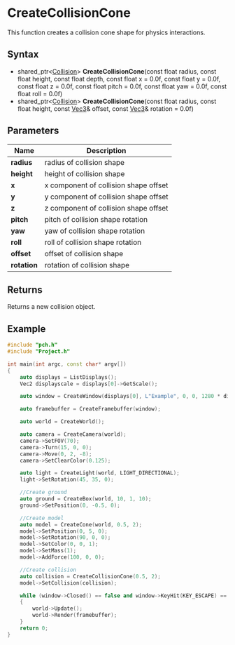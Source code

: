 # CreateCollisionCone #
This function creates a collision cone shape for physics interactions.

## Syntax ##
- shared_ptr<[Collision](CPP_Collision.md)> **CreateCollisionCone**(const float radius, const float height, const float depth, const float x = 0.0f, const float y = 0.0f, const float z = 0.0f, const float pitch = 0.0f, const float yaw = 0.0f, const float roll = 0.0f)
- shared_ptr<[Collision](CPP_Collision.md)> **CreateCollisionCone**(const float radius, const float height, const [Vec3](CPP_Vec3.md)& offset, const [Vec3](CPP_Vec3.md)& rotation = 0.0f)

## Parameters ##
|Name|Description|
|---|----|
|**radius**|radius of collision shape|
|**height**|height of collision shape|
|**x**|x component of collision shape offset|
|**y**|y component of collision shape offset|
|**z**|z component of collision shape offset|
|**pitch**|pitch of collision shape rotation|
|**yaw**|yaw of collision shape rotation|
|**roll**|roll of collision shape rotation|
|**offset**|offset of collision shape|
|**rotation**|rotation of collision shape|

## Returns ##
Returns a new collision object.

## Example ##
```c++
#include "pch.h"
#include "Project.h"

int main(int argc, const char* argv[])
{
    auto displays = ListDisplays();
    Vec2 displayscale = displays[0]->GetScale();

    auto window = CreateWindow(displays[0], L"Example", 0, 0, 1280 * displayscale.x, 720 * displayscale.y);

    auto framebuffer = CreateFramebuffer(window);

    auto world = CreateWorld();

    auto camera = CreateCamera(world);
    camera->SetFOV(70);
    camera->Turn(15, 0, 0);
    camera->Move(0, 2, -8);
    camera->SetClearColor(0.125);

    auto light = CreateLight(world, LIGHT_DIRECTIONAL);
    light->SetRotation(45, 35, 0);

    //Create ground
    auto ground = CreateBox(world, 10, 1, 10);
    ground->SetPosition(0, -0.5, 0);

    //Create model
    auto model = CreateCone(world, 0.5, 2);
    model->SetPosition(0, 5, 0);
    model->SetRotation(90, 0, 0);
    model->SetColor(0, 0, 1);
    model->SetMass(1);
    model->AddForce(100, 0, 0);

    //Create collision
    auto collision = CreateCollisionCone(0.5, 2);
    model->SetCollision(collision);

    while (window->Closed() == false and window->KeyHit(KEY_ESCAPE) == false)
    {
        world->Update();
        world->Render(framebuffer);
    }
    return 0;
}
```
